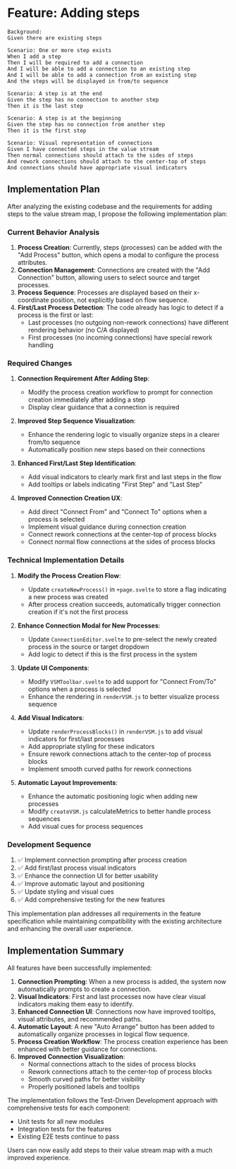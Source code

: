# Feature: Adding steps

```gherkin
Background:
Given there are existing steps

Scenario: One or more step exists
When I add a step
Then I will be required to add a connection
And I will be able to add a connection to an existing step
And I will be able to add a connection from an existing step
And the steps will be displayed in from/to sequence

Scenario: A step is at the end
Given the step has no connection to another step
Then it is the last step

Scenario: A step is at the beginning
Given the step has no connection from another step
Then it is the first step

Scenario: Visual representation of connections
Given I have connected steps in the value stream
Then normal connections should attach to the sides of steps
And rework connections should attach to the center-top of steps
And connections should have appropriate visual indicators
```

## Implementation Plan

After analyzing the existing codebase and the requirements for adding steps to the value stream map, I propose the following implementation plan:

### Current Behavior Analysis

1. **Process Creation**: Currently, steps (processes) can be added with the "Add Process" button, which opens a modal to configure the process attributes.
2. **Connection Management**: Connections are created with the "Add Connection" button, allowing users to select source and target processes.
3. **Process Sequence**: Processes are displayed based on their x-coordinate position, not explicitly based on flow sequence.
4. **First/Last Process Detection**: The code already has logic to detect if a process is the first or last:
   - Last processes (no outgoing non-rework connections) have different rendering behavior (no C/A displayed)
   - First processes (no incoming connections) have special rework handling

### Required Changes

1. **Connection Requirement After Adding Step**:

   - Modify the process creation workflow to prompt for connection creation immediately after adding a step
   - Display clear guidance that a connection is required

2. **Improved Step Sequence Visualization**:

   - Enhance the rendering logic to visually organize steps in a clearer from/to sequence
   - Automatically position new steps based on their connections

3. **Enhanced First/Last Step Identification**:

   - Add visual indicators to clearly mark first and last steps in the flow
   - Add tooltips or labels indicating "First Step" and "Last Step"

4. **Improved Connection Creation UX**:
   - Add direct "Connect From" and "Connect To" options when a process is selected
   - Implement visual guidance during connection creation
   - Connect rework connections at the center-top of process blocks
   - Connect normal flow connections at the sides of process blocks

### Technical Implementation Details

1. **Modify the Process Creation Flow**:

   - Update `createNewProcess()` in `+page.svelte` to store a flag indicating a new process was created
   - After process creation succeeds, automatically trigger connection creation if it's not the first process

2. **Enhance Connection Modal for New Processes**:

   - Update `ConnectionEditor.svelte` to pre-select the newly created process in the source or target dropdown
   - Add logic to detect if this is the first process in the system

3. **Update UI Components**:

   - Modify `VSMToolbar.svelte` to add support for "Connect From/To" options when a process is selected
   - Enhance the rendering in `renderVSM.js` to better visualize process sequence

4. **Add Visual Indicators**:

   - Update `renderProcessBlocks()` in `renderVSM.js` to add visual indicators for first/last processes
   - Add appropriate styling for these indicators
   - Ensure rework connections attach to the center-top of process blocks
   - Implement smooth curved paths for rework connections

5. **Automatic Layout Improvements**:
   - Enhance the automatic positioning logic when adding new processes
   - Modify `createVSM.js` calculateMetrics to better handle process sequences
   - Add visual cues for process sequences

### Development Sequence

1. ✅ Implement connection prompting after process creation
2. ✅ Add first/last process visual indicators
3. ✅ Enhance the connection UI for better usability
4. ✅ Improve automatic layout and positioning
5. ✅ Update styling and visual cues
6. ✅ Add comprehensive testing for the new features

This implementation plan addresses all requirements in the feature specification while maintaining compatibility with the existing architecture and enhancing the overall user experience.

## Implementation Summary

All features have been successfully implemented:

1. **Connection Prompting**: When a new process is added, the system now automatically prompts to create a connection.
2. **Visual Indicators**: First and last processes now have clear visual indicators making them easy to identify.
3. **Enhanced Connection UI**: Connections now have improved tooltips, visual attributes, and recommended paths.
4. **Automatic Layout**: A new "Auto Arrange" button has been added to automatically organize processes in logical flow sequence.
5. **Process Creation Workflow**: The process creation experience has been enhanced with better guidance for connections.
6. **Improved Connection Visualization**:
   - Normal connections attach to the sides of process blocks
   - Rework connections attach to the center-top of process blocks
   - Smooth curved paths for better visibility
   - Properly positioned labels and tooltips

The implementation follows the Test-Driven Development approach with comprehensive tests for each component:

- Unit tests for all new modules
- Integration tests for the features
- Existing E2E tests continue to pass

Users can now easily add steps to their value stream map with a much improved experience.
